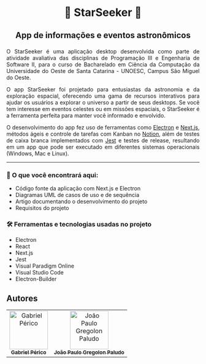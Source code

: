 # <p align="center"> <strong> 🔭  StarSeeker  🌟 </strong> </p>

## <p align="center"> <strong> App de informações e eventos astronômicos </strong> </center> </p>

<p align="justify"> O StarSeeker é uma aplicação desktop desenvolvida como parte de atividade avaliativa das disciplinas de Programação III e Engenharia de Software II, para o curso de Bacharelado em Ciência da Computação da Universidade do Oeste de Santa Catarina - UNOESC, Campus São Miguel do Oeste. </p>

<p align="justify"> O app StarSeeker foi projetado para entusiastas da astronomia e da exploração espacial, oferecendo uma gama de recursos interativos para ajudar os usuários a explorar o universo a partir de seus desktops. Se você tem interesse em eventos celestes ou em missões espaciais, o StarSeeker é a ferramenta perfeita para manter você informado e envolvido. </p>

<p align="justify"> O desenvolvimento do app fez uso de ferramentas como <a href="https://www.electronjs.org/pt/">Electron</a> e <a href="https://nextjs.org/">Next.js</a>, métodos ágeis e controle de tarefas com Kanban no <a href="https://www.notion.so/pt-br">Notion</a>, além de testes de caixa branca implementados com <a href="https://jestjs.io/pt-BR/">Jest</a> e testes de release, resultando em um app que pode ser executado em diferentes sistemas operacionais (Windows, Mac e Linux). </p>

-----

### 🔎 O que você encontrará aqui:
- Código fonte da aplicação com Next.js e Electron
- Diagramas UML de casos de uso e de sequência
- Artigo documentando o desenvolvimento do projeto
- Requisitos do projeto


### 🛠️ Ferramentas e tecnologias usadas no projeto

- Electron
- React
- Next.js
- Jest
- Visual Paradigm Online
- Visual Studio Code
- Electron-Builder


## Autores

<table>
    <tr>
        <td align="center">
            <a href="https://github.com/gabrielperico">
                <img src="https://avatars.githubusercontent.com/u/49540363?v=4" width="100px;" alt="Gabriel Périco"/>
                <br>
                <sub>
                    <b>Gabriel Périco</b>
                </sub>
            </a>
        </td>
        <td align="center">
            <a href="https://github.com/joaopaludo">
                <img src="https://avatars.githubusercontent.com/u/72082760?v=4" width="100px;" alt="João Paulo Gregolon Paludo"/>
                <br>
                <sub>
                    <b>João Paulo Gregolon Paludo</b>
                </sub>
            </a>
        </td>
    </tr>
</table>
